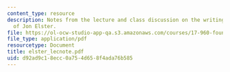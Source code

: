 ```yaml
---
content_type: resource
description: Notes from the lecture and class discussion on the writings and ideas
  of Jon Elster.
file: https://ol-ocw-studio-app-qa.s3.amazonaws.com/courses/17-960-foundations-of-political-science-fall-2004/d92ad9c18ecc0a754d658f4ada76b585_elster_lecnote.pdf
file_type: application/pdf
resourcetype: Document
title: elster_lecnote.pdf
uid: d92ad9c1-8ecc-0a75-4d65-8f4ada76b585
---
```

